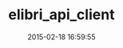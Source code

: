 ---
layout: post
title:  "elibri_api_client"
repo:   "elibri/elibri_api_client"
date:   2015-02-18 16:59:55
gemurl: http://github.com/elibri/elibri_api_client
---